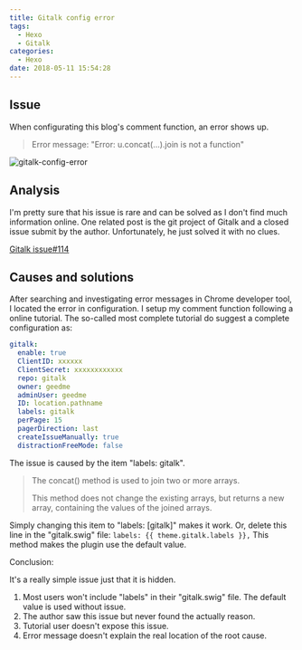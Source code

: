 ```yaml
---
title: Gitalk config error
tags:
  - Hexo
  - Gitalk
categories:
  - Hexo
date: 2018-05-11 15:54:28
---
```


Issue
--------------
When configurating this blog's comment function, an error shows up. 
> Error message:
> "Error: u.concat(...).join is not a function"

![gitalk-config-error](https://ddr3pa.dm.files.1drv.com/y4meR3Y_9y4Us66zVUV-UmJk5O8-v4Ioak7_q8ZUNpQqdZ5wK-La75I812ZaiuP850yQGyzhOTXxRgMvMqGjsr3SzXycy57FQjZXlbGioNmYlEKYTS77uo5-UKuvzCeLNm0uZenoXXehUO9YAodQsb_Nfx6CI2JWc-GDcLk3Jp5B38A8MYrMiKvyptGjv0EBFIMrhRyVsRYf__EHiEHh45dMQ?width=660&height=142&cropmode=none)

Analysis
---------
I'm pretty sure that his issue is rare and can be solved as I don't find much information online. One related post is the git project of Gitalk and a closed issue submit by the author. Unfortunately, he just solved it with no clues.

[Gitalk issue#114](https://github.com/gitalk/gitalk/issues/114)

Causes and solutions
---------------------
After searching and investigating error messages in Chrome developer tool, I located the error in configuration.
I setup my comment function following a online tutorial.
The so-called most complete tutorial do suggest a complete configuration as:
```yml
gitalk:
  enable: true
  ClientID: xxxxxx
  ClientSecret: xxxxxxxxxxxx
  repo: gitalk
  owner: geedme
  adminUser: geedme
  ID: location.pathname
  labels: gitalk
  perPage: 15
  pagerDirection: last
  createIssueManually: true
  distractionFreeMode: false
```
The issue is caused by the item "labels: gitalk".

>The concat() method is used to join two or more arrays.
>
>This method does not change the existing arrays, but returns a new array, containing the values of the joined arrays.

Simply changing this item to "labels: [gitalk]" makes it work.
Or, delete this line in the "gitalk.swig" file:
```labels: {{ theme.gitalk.labels }},```
This method makes the plugin use the default value.

Conclusion:

It's a really simple issue just that it is hidden.
1. Most users won't include "labels" in their "gitalk.swig" file. The default value is used without issue.
1. The author saw this issue but never found the actually reason.
1. Tutorial user doesn't expose this issue.
1. Error message doesn't explain the real location of the root cause.



